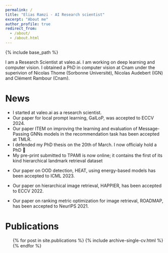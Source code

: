 ```yaml
---
permalink: /
title: "Elias Ramzi - AI Research scientist"
excerpt: "About me"
author_profile: true
redirect_from:
  - /about/
  - /about.html
---
```


{% include base_path %}

I am a Research Scientist at valeo.ai. I am working on deep learning and computer vision. I obtained a PhD in computer vision at Cnam under the superivion of Nicolas Thome (Sorbonne Université), Nicolas Audebert (IGN) and Clément Rambour (Cnam).

<!-- I recently receive a PhD in deep learning at Consevatoire national des arts et métiers (Cnam), in Paris. My PhD was supervised by Nicolas Thome (Sorbonne Université), Nicolas Audebert (IGN) and Clément Rambour (Cnam). My PhD was co-financed by Coexya and my industrial supervisor was Xavier Bitot (Coexya). I investigated deep learning approaches to image retrieval. Specifically, I worked on designing appropriate losses to train deep neural networks to optimize ranking losses. I also contributed on collaborative filtering recommendation using graph neural networks and on OOD detection using energy-based models. During my PhD I have published three projects, ROADMAP at NeurIPS 2021, HAPPIER at ECCV 2022 and HEAT at ICML 2023. I have submitted an extension of ROADMAP and HAPPIER to TPAMI, which is under-review. I am now actively looking for full-time or post-doc position, ideally starting at the end of the summer or in september. -->

<!-- A data-driven personal website
====== -->

News
======
* I started at valeo.ai as a research scientist.
* Our paper for local prompt learning, GalLoP, was accepted to ECCV 2024.
* Our paper ITEM on improving the learning and evaluation of Message-Passing GNNs models in the recommendation task has been accepted at TMLR.
* I defended my PhD thesis on the 20th of March. I now officialy hold a PhD 🎉
* My pre-print submitted to TPAMI is now online; it contains the first of its kind hierarchical landmark retrieval dataset
<!-- *  at https://arxiv.org/abs/2309.08250. -->
<!-- * I am going to ICML 2023. I will be presenting HEAT in a poster session. -->
<!-- * I am participating to the Internation Computer Vision Summer School (ICVSS, 2023) this summer in Sicily. -->
<!-- * I have released the first of its kind hierarchical landmark retrieval dataset as a part of a TPAMI submission. -->
<!-- *  It is available at https://github.com/cvdfoundation/google-landmark. -->
<!-- * I am a reviewer for NeurIPS 2023. -->
<!-- * I am going to ORASIS 2023. I will be presenting HAPPIER in a poster session. -->
* Our paper on OOD detection, HEAT, using energy-based models has been accepted to ICML 2023.
<!-- * I am a reviewer for ICML 2023. -->
<!-- * I served as a sub-reviewer for CVPR 2023. -->
<!-- * I am going to present our ECCV 2022 paper, HAPPIER, to the 25th of October in Tel Aviv. -->
* Our paper on hierarchical image retrieval, HAPPIER, has been accepted to ECCV 2022.
<!-- * I will be presenting our ROADMAP paper at RFIAP 2022. -->
* Our paper on ranking metric optimization for image retrieval, ROADMAP, has been accepted to NeurIPS 2021.


Publications
======
  <ul>{% for post in site.publications %}
    {% include archive-single-cv.html %}
  {% endfor %}</ul>
